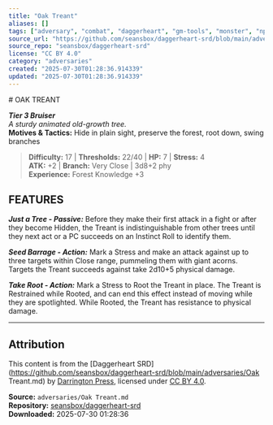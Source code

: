 ```yaml
---
title: "Oak Treant"
aliases: []
tags: ["adversary", "combat", "daggerheart", "gm-tools", "monster", "npc", "reference", "srd", "ttrpg"]
source_url: "https://github.com/seansbox/daggerheart-srd/blob/main/adversaries/Oak Treant.md"
source_repo: "seansbox/daggerheart-srd"
license: "CC BY 4.0"
category: "adversaries"
created: "2025-07-30T01:28:36.914339"
updated: "2025-07-30T01:28:36.914339"
---
```


﻿# OAK TREANT

***Tier 3 Bruiser***  
*A sturdy animated old-growth tree.*  
**Motives & Tactics:** Hide in plain sight, preserve the forest, root down, swing branches

> **Difficulty:** 17 | **Thresholds:** 22/40 | **HP:** 7 | **Stress:** 4  
> **ATK:** +2 | **Branch:** Very Close | 3d8+2 phy  
> **Experience:** Forest Knowledge +3

## FEATURES

***Just a Tree - Passive:*** Before they make their first attack in a fight or after they become Hidden, the Treant is indistinguishable from other trees until they next act or a PC succeeds on an Instinct Roll to identify them.

***Seed Barrage - Action:*** Mark a Stress and make an attack against up to three targets within Close range, pummeling them with giant acorns. Targets the Treant succeeds against take 2d10+5 physical damage.

***Take Root - Action:*** Mark a Stress to Root the Treant in place. The Treant is Restrained while Rooted, and can end this effect instead of moving while they are spotlighted. While Rooted, the Treant has resistance to physical damage.

---

## Attribution

This content is from the [Daggerheart SRD](https://github.com/seansbox/daggerheart-srd/blob/main/adversaries/Oak Treant.md) by [Darrington Press](https://darringtonpress.com/), licensed under [CC BY 4.0](https://creativecommons.org/licenses/by/4.0/).

**Source:** `adversaries/Oak Treant.md`  
**Repository:** [seansbox/daggerheart-srd](https://github.com/seansbox/daggerheart-srd)  
**Downloaded:** 2025-07-30 01:28:36

